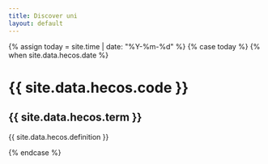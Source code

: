 ```yaml
---
title: Discover uni
layout: default
--- 
```

{% assign today = site.time | date: "%Y-%m-%d" %}
{% case today %}
{% when site.data.hecos.date %}
  <h1>  {{ site.data.hecos.code }} </h1>
  <h2> {{ site.data.hecos.term }} </h2>
  <p> {{ site.data.hecos.definition }} </p>
{% endcase %}
